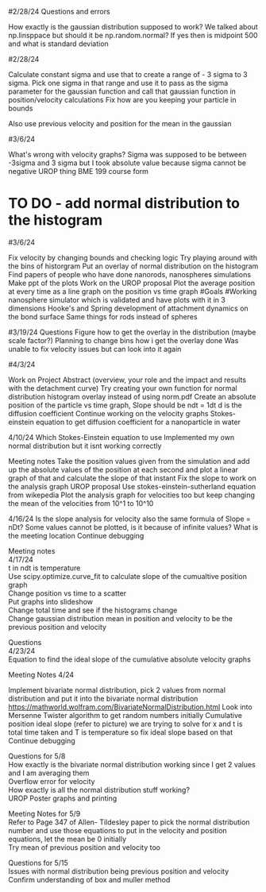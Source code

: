 #2/28/24 
Questions and errors

How exactly is the gaussian distribution supposed to work?
We talked about np.linsppace but should it be np.random.normal? If yes then is midpoint 500 and what is standard deviation

#2/28/24

Calculate constant sigma and use that to create a range of  - 3 sigma to 3 sigma.
Pick one sigma in that range and use it to pass as the sigma parameter for the gaussian function and call that gaussian function in position/velocity calculations
Fix how are you keeping your particle in bounds

Also use previous velocity and position for the mean in the gaussian

#3/6/24

What's wrong with velocity graphs?
Sigma was supposed to be between -3sigma and 3 sigma but I took absolute value because sigma cannot be negative
UROP thing
BME 199 course form
# TO DO - add normal distribution to the histogram

#3/6/24

Fix velocity by changing bounds and checking logic
Try playing around with the bins of historgram
Put an overlay of normal distribution on the histogram
Find papers of people who have done nanorods, nanospheres simulations
Make ppt of the plots
Work on the UROP proposal
Plot the average position at every time as a line graph on the position vs time graph
#Goals
#Working nanosphere simulator which is validated and have plots with it in 3 dimensions
Hooke's and Spring development of attachment dynamics on the bond surface
Same things for rods instead of spheres

#3/19/24
Questions 
Figure how to get the overlay in the distribution (maybe scale factor?)
Planning to change bins how i get the overlay done 
Was unable to fix velocity issues but can look into it again

#4/3/24

Work on Project Abstract (overview, your role and the impact and results with the detachment curve)
Try creating your own function for normal distribution histogram overlay instead of using norm.pdf
Create an absolute position of the particle vs time graph, Slope should be ndt = 1dt d is the diffusion coefficient
Continue working on the velocity graphs 
Stokes-einstein equation to get diffusion coefficient for a nanoparticle in water

4/10/24
Which Stokes-Einstein equation to use
Implemented my own normal distribution but it isnt working correctly

Meeting notes
Take the position values given from the simulation and add up the absolute values of the position at each second and plot a linear graph of that and calculate the slope of that instant
Fix the slope to work on the analysis graph
UROP proposal 
Use stokes-einstein-sutherland equation from wikepedia
Plot the analysis graph for velocities too but keep changing the mean of the velocities from 10^1 to 10^10 <br>

4/16/24
Is the slope analysis for velocity also the same formula of Slope = nDt?
Some values cannot be plotted, is it because of infinite values?
What is the meeting location
Continue debugging

Meeting notes <br>
4/17/24 <br>
t in ndt is temperature <br>
Use scipy.optimize.curve_fit to calculate slope of the cumualtive position graph <br>
Change position vs time to a scatter <br>
Put graphs into slideshow <br>
Change total time and see if the histograms change <br>
Change gaussian distribution mean in position and velocity to be the previous position and velocity <br>

Questions <br>
4/23/24 <br>
Equation to find the ideal slope of the cumulative absolute velocity graphs <br>

Meeting Notes 4/24

Implement bivariate normal distribution, pick 2 values from normal distribution and put it into the bivariate normal distribution https://mathworld.wolfram.com/BivariateNormalDistribution.html
Look into Mersenne Twister algorithm to get random numbers initially
Cumulative position ideal slope (refer to picture) we are trying to solve for x and t is total time taken and T is temperature so fix ideal slope based on that
Continue debugging

Questions for 5/8 <br>
How exactly is the bivariate normal distribution working since I get 2 values and I am averaging them <br>
Overflow error for velocity <br>
How exactly is all the normal distribution stuff working? <br>
UROP Poster graphs and printing <br>

Meeting Notes for 5/9 <br>
Refer to Page 347 of Allen- Tildesley paper to pick the normal distribution number and use those equations to put in the velocity and position equations, let the mean be 0 initially <br>
Try mean of previous position and velocity too <br>

Questions for 5/15 <br>
Issues with normal distribution being previous position and velocity <br>
Confirm understanding of box and muller method <br>
